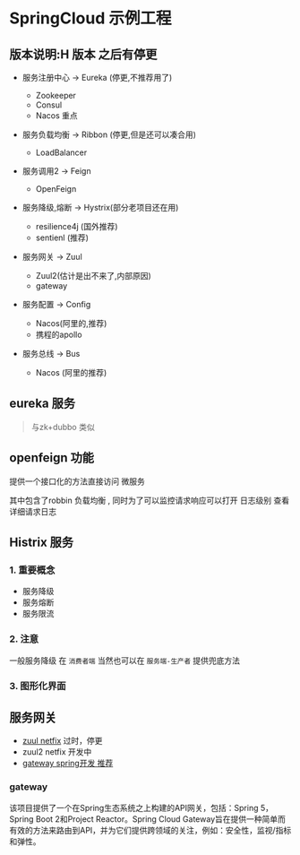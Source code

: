 


# SpringCloud 示例工程





## 版本说明:H 版本 之后有停更

- 服务注册中心 -> Eureka (停更,不推荐用了)
  - Zookeeper
  - Consul
  - Nacos 重点

- 服务负载均衡 -> Ribbon (停更,但是还可以凑合用)
  - LoadBalancer

- 服务调用2 -> Feign 
  - OpenFeign

- 服务降级,熔断 -> Hystrix(部分老项目还在用)
  - resilience4j (国外推荐)
  - sentienl (推荐)

- 服务网关 -> Zuul
  - Zuul2(估计是出不来了,内部原因)
  - gateway
- 服务配置 -> Config
  - Nacos(阿里的,推荐)
  - 携程的apollo
- 服务总线 -> Bus
  - Nacos (阿里的推荐)
  
  
## eureka 服务

> 与zk+dubbo 类似



## openfeign 功能

提供一个接口化的方法直接访问 微服务

其中包含了robbin 负载均衡 , 同时为了可以监控请求响应可以打开 日志级别 查看详细请求日志



## Histrix 服务

### 1. 重要概念

- 服务降级 
- 服务熔断
- 服务限流


### 2. 注意

一般服务降级 在 `消费者端`  当然也可以在 `服务端-生产者`   提供兜底方法


### 3. 图形化界面




## 服务网关

- [zuul  netfix](https://github.com/Netflix/zuul) 过时，停更
- zuul2 netfix 开发中
- [gateway  spring开发 推荐](https://spring.io/projects/spring-cloud-gateway) 


### gateway 

该项目提供了一个在Spring生态系统之上构建的API网关，包括：Spring 5，Spring Boot 2和Project Reactor。Spring Cloud Gateway旨在提供一种简单而有效的方法来路由到API，并为它们提供跨领域的关注，例如：安全性，监视/指标和弹性。



